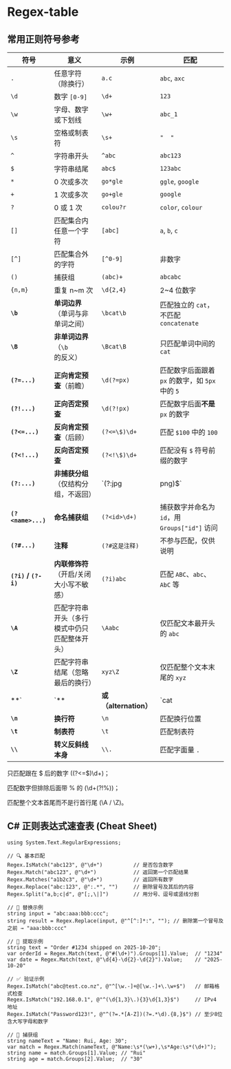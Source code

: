 # Regex-table

## 常用正则符号参考
| 符号             | 意义                     | 示例           | 匹配                               |
| -------------- | ---------------------- | ------------ | -------------------------------- |
| `.`            | 任意字符（除换行）       | `a.c`        | `abc`, `axc`                     |
| `\d`           | 数字 `[0-9]`            | `\d+`        | `123`                            |
| `\w`           | 字母、数字或下划线       | `\w+`        | `abc_1`                          |
| `\s`           | 空格或制表符             | `\s+`        | `"  "`                           |
| `^`            | 字符串开头               | `^abc`       | `abc123`                         |
| `$`            | 字符串结尾               | `abc$`       | `123abc`                         |
| `*`            | 0 次或多次               | `go*gle`     | `ggle`, `google`                 |
| `+`            | 1 次或多次               | `go+gle`     | `google`                         |
| `?`            | 0 或 1 次                | `colou?r`    | `color`, `colour`                |
| `[]`           | 匹配集合内任意一个字符    | `[abc]`      | `a`, `b`, `c`                    |
| `[^]`          | 匹配集合外的字符               | `[^0-9]`     | 非数字                              |
| `()`           | 捕获组                    | `(abc)+`     | `abcabc`                         |
| `{n,m}`        | 重复 n~m 次               | `\d{2,4}`    | 2~4 位数字                          |
| **`\b`**       | **单词边界**（单词与非单词之间）     | `\bcat\b`    | 匹配独立的 `cat`，不匹配 `concatenate`    |
| **`\B`**       | **非单词边界**（`\b` 的反义）    | `\Bcat\B`    | 只匹配单词中间的 `cat`                   |
| **`(?=...)`**  | **正向肯定预查**（前瞻）         | `\d(?=px)`   | 匹配数字后面跟着 `px` 的数字，如 `5px` 中的 `5` |
| **`(?!...)`**  | **正向否定预查**             | `\d(?!px)`   | 匹配数字后面**不是** `px` 的数字            |
| **`(?<=...)`** | **反向肯定预查**（后顾）         | `(?<=\$)\d+` | 匹配 `$100` 中的 `100`               |
| **`(?<!...)`** | **反向否定预查**             | `(?<!\$)\d+` | 匹配没有 `$` 符号前缀的数字                 |
| **`(?:...)`**        | **非捕获分组**（仅结构分组，不返回）   | `(?:jpg            | png)$`                            | 匹配 `.jpg` 或 `.png`，但不创建新组 |                  |
| **`(?<name>...)`**   | **命名捕获组**              | `(?<id>\d+)`       | 捕获数字并命名为 `id`，用 `Groups["id"]` 访问 |                           |                  |
| **`(?#...)`**        | **注释**                 | `(?#这是注释)`         | 不参与匹配，仅供说明                        |                           |                  |
| **`(?i)` / `(?-i)`** | **内联修饰符**（开启/关闭大小写不敏感） | `(?i)abc`          | 匹配 `ABC`、`abc`、`AbC` 等            |                           |                  |
| **`\A`**       | 匹配字符串开头（多行模式中仍只匹配整体开头） | `\Aabc`      | 仅匹配文本最开头的 `abc`                  |
| **`\Z`**       | 匹配字符串结尾（忽略最后的换行）       | `xyz\Z`      | 仅匹配整个文本末尾的 `xyz`                 |
| **`                  | `**                    | **或（alternation）** | `cat                              | dog`                      | 匹配 `cat` 或 `dog` |
| **`\n`**             | **换行符**                | `\n`               | 匹配换行位置                            |                           |                  |
| **`\t`**             | **制表符**                | `\t`               | 匹配制表符                             |                           |                  |
| **`\\`**             | **转义反斜线本身**            | `\\.`              | 匹配字面量 `.`                         |                           |                  |

只匹配跟在 $ 后的数字 ((?<=\$)\d+)；

匹配数字但排除后面带 % 的 (\d+(?!%))；

匹配整个文本首尾而不是行首行尾 (\A / \Z)。

## C# 正则表达式速查表 (Cheat Sheet)
```
using System.Text.RegularExpressions;

// 🔍 基本匹配
Regex.IsMatch("abc123", @"\d+")          // 是否包含数字
Regex.Match("abc123", @"\d+")            // 返回第一个匹配结果
Regex.Matches("a1b2c3", @"\d+")          // 返回所有数字
Regex.Replace("abc:123", @":.*", "")     // 删除冒号及其后的内容
Regex.Split("a,b;c|d", @"[;,\|]")        // 用分号、逗号或竖线分割

// 🧹 替换示例
string input = "abc:aaa:bbb:ccc";
string result = Regex.Replace(input, @"^[^:]*:", ""); // 删除第一个冒号及之前 → "aaa:bbb:ccc"

// 🧾 提取示例
string text = "Order #1234 shipped on 2025-10-20";
var orderId = Regex.Match(text, @"#(\d+)").Groups[1].Value;  // "1234"
var date = Regex.Match(text, @"\d{4}-\d{2}-\d{2}").Value;    // "2025-10-20"

// ✅ 验证示例
Regex.IsMatch("abc@test.co.nz", @"^[\w.-]+@[\w.-]+\.\w+$")   // 邮箱格式检查
Regex.IsMatch("192.168.0.1", @"^(\d{1,3}\.){3}\d{1,3}$")     // IPv4 地址
Regex.IsMatch("Password123!", @"^(?=.*[A-Z])(?=.*\d).{8,}$") // 至少8位含大写字母和数字

// 🔢 捕获组
string nameText = "Name: Rui, Age: 30";
var match = Regex.Match(nameText, @"Name:\s*(\w+),\s*Age:\s*(\d+)");
string name = match.Groups[1].Value; // "Rui"
string age = match.Groups[2].Value;  // "30"

```
